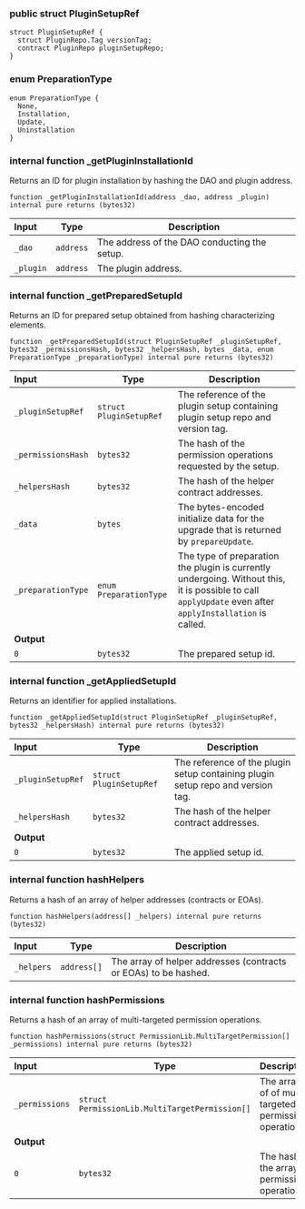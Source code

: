 ### public struct PluginSetupRef

```solidity
struct PluginSetupRef {
  struct PluginRepo.Tag versionTag;
  contract PluginRepo pluginSetupRepo;
}
```

### enum PreparationType

```solidity
enum PreparationType {
  None,
  Installation,
  Update,
  Uninstallation
}
```

### internal function \_getPluginInstallationId

Returns an ID for plugin installation by hashing the DAO and plugin address.

```solidity
function _getPluginInstallationId(address _dao, address _plugin) internal pure returns (bytes32)
```

| Input     | Type      | Description                                  |
| :-------- | --------- | -------------------------------------------- |
| `_dao`    | `address` | The address of the DAO conducting the setup. |
| `_plugin` | `address` | The plugin address.                          |

### internal function \_getPreparedSetupId

Returns an ID for prepared setup obtained from hashing characterizing elements.

```solidity
function _getPreparedSetupId(struct PluginSetupRef _pluginSetupRef, bytes32 _permissionsHash, bytes32 _helpersHash, bytes _data, enum PreparationType _preparationType) internal pure returns (bytes32)
```

| Input              | Type                    | Description                                                                                                                                              |
| :----------------- | ----------------------- | -------------------------------------------------------------------------------------------------------------------------------------------------------- |
| `_pluginSetupRef`  | `struct PluginSetupRef` | The reference of the plugin setup containing plugin setup repo and version tag.                                                                          |
| `_permissionsHash` | `bytes32`               | The hash of the permission operations requested by the setup.                                                                                            |
| `_helpersHash`     | `bytes32`               | The hash of the helper contract addresses.                                                                                                               |
| `_data`            | `bytes`                 | The bytes-encoded initialize data for the upgrade that is returned by `prepareUpdate`.                                                                   |
| `_preparationType` | `enum PreparationType`  | The type of preparation the plugin is currently undergoing. Without this, it is possible to call `applyUpdate` even after `applyInstallation` is called. |
| **Output**         |                         |
| `0`                | `bytes32`               | The prepared setup id.                                                                                                                                   |

### internal function \_getAppliedSetupId

Returns an identifier for applied installations.

```solidity
function _getAppliedSetupId(struct PluginSetupRef _pluginSetupRef, bytes32 _helpersHash) internal pure returns (bytes32)
```

| Input             | Type                    | Description                                                                     |
| :---------------- | ----------------------- | ------------------------------------------------------------------------------- |
| `_pluginSetupRef` | `struct PluginSetupRef` | The reference of the plugin setup containing plugin setup repo and version tag. |
| `_helpersHash`    | `bytes32`               | The hash of the helper contract addresses.                                      |
| **Output**        |                         |
| `0`               | `bytes32`               | The applied setup id.                                                           |

### internal function hashHelpers

Returns a hash of an array of helper addresses (contracts or EOAs).

```solidity
function hashHelpers(address[] _helpers) internal pure returns (bytes32)
```

| Input      | Type        | Description                                                     |
| :--------- | ----------- | --------------------------------------------------------------- |
| `_helpers` | `address[]` | The array of helper addresses (contracts or EOAs) to be hashed. |

### internal function hashPermissions

Returns a hash of an array of multi-targeted permission operations.

```solidity
function hashPermissions(struct PermissionLib.MultiTargetPermission[] _permissions) internal pure returns (bytes32)
```

| Input          | Type                                           | Description                                           |
| :------------- | ---------------------------------------------- | ----------------------------------------------------- |
| `_permissions` | `struct PermissionLib.MultiTargetPermission[]` | The array of of multi-targeted permission operations. |
| **Output**     |                                                |
| `0`            | `bytes32`                                      | The hash of the array of permission operations.       |
